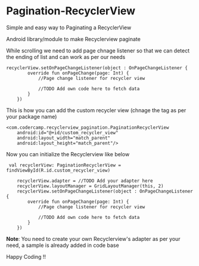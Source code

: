 # Pagination-RecyclerView
Simple and easy way to Paginating a RecyclerView

Android library/module to make Recyclerview paginate 

While scrolling we need to add page chnage listener so that we can detect the ending of list and can work as per our needs

    recyclerView.setOnPageChangeListener(object : OnPageChangeListener {
            override fun onPageChange(page: Int) {
                //Page change listener for recycler view
                
                //TODO Add own code here to fetch data
            }
        })


This is how you can add the custom recycler view (chnage the tag as per your package name)

    <com.codercamp.recyclerview_pagination.PaginationRecyclerView
        android:id="@+id/custom_recycler_view"
        android:layout_width="match_parent"
        android:layout_height="match_parent"/>

Now you can initialize the Recyclerview like below

     val recyclerView: PaginationRecyclerView = findViewById(R.id.custom_recycler_view)

        recyclerView.adapter = //TODO Add your adapter here
        recyclerView.layoutManager = GridLayoutManager(this, 2)
        recyclerView.setOnPageChangeListener(object : OnPageChangeListener {
            override fun onPageChange(page: Int) {
                //Page change listener for recycler view
              
                //TODO Add own code here to fetch data
            }
        })

**Note**: You need to create your own Recyclerview's adapter as per your need, a sample is already added in code base

Happy Coding !!
